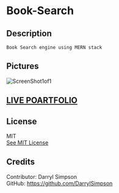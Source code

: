 # Book-Search

<!-- ![badge](https://img.shields.io/badge/Javascript-50%25-red)

![badge](https://img.shields.io/badge/JSX-50%25-red) -->

  ## Description
    Book Search engine using MERN stack



  <!-- ## Table of Contents

  * [Pcitures](#pictures)
  * [License](#license)
  * [Credits](#credits) -->

  
  ## Pictures

  ![ScreenShot1of1](/image01.png)
  

  ## <a href="">LIVE POARTFOLIO</a>

      
  ## License
  MIT
  <br>
  [See MIT License](https://choosealicense.com/licenses/mit)



 ## Credits
    
  Contributor: Darryl Simpson  
  GitHub: https://github.com/DarrylSimpson